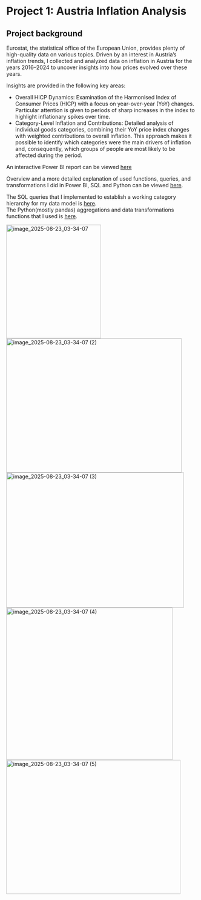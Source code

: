 
# Project 1: Austria Inflation Analysis

## Project background
Eurostat, the statistical office of the European Union, provides plenty of high-quality data on various topics. 
Driven by an interest in Austria’s inflation trends, I collected and analyzed data on inflation in Austria for the years 2016–2024 to uncover insights into how prices
evolved over these years.

Insights are provided in the following key areas:

- Overall HICP Dynamics: Examination of the Harmonised Index of Consumer Prices (HICP) with a focus on year-over-year (YoY) changes. 
Particular attention is given to periods of sharp increases in the index to highlight inflationary spikes over time.
- Category-Level Inflation and Contributions: Detailed analysis of individual goods categories, combining their YoY price index changes with weighted contributions to overall inflation. 
This approach makes it possible to identify which categories were the main drivers of inflation and, consequently, which groups of people are most likely to be affected during the period.

An interactive Power BI report can be viewed [here](https://app.powerbi.com/view?r=eyJrIjoiNGJiOGYwZTEtMTYwYi00MjZhLTllYWQtNWJiZDVmNWQ4NTBhIiwidCI6IjJmNzE5YzAyLTc1ZmQtNDNiOC1iYzYxLTI4ZTUyYjE4YzQ4YiIsImMiOjl9)  

Overview and a more detailed explanation of used functions, queries, and transformations I did in Power BI, SQL and Python can be viewed [here](projects-resources/inflationAT).  

The SQL queries that I implemented to establish a working category hierarchy for my data model is [here](projectresources/inflationAT/contributionhierarchy.sql).  
The Python(mostly pandas) aggregations and data transformations functions that I used is [here](projectresources/inflationAT/datatransform-pandas.py).  


<img width="250" height="300" alt="image_2025-08-23_03-34-07" src="https://github.com/user-attachments/assets/564eea09-9f9e-4618-9eff-7b397628f8c6" />
<img width="463" height="354" alt="image_2025-08-23_03-34-07 (2)" src="https://github.com/user-attachments/assets/c42aec84-8665-4d31-8e93-eaeeef0ff7fc" />
<img width="469" height="357" alt="image_2025-08-23_03-34-07 (3)" src="https://github.com/user-attachments/assets/6a8f32d6-1c2f-469d-8b2e-aca570cea43e" />
<img width="439" height="402" alt="image_2025-08-23_03-34-07 (4)" src="https://github.com/user-attachments/assets/bec54be2-f6da-4188-8158-882574ea7915" />
<img width="460" height="354" alt="image_2025-08-23_03-34-07 (5)" src="https://github.com/user-attachments/assets/59e7dfef-3243-46fc-ba57-008e9b663ab1" />
